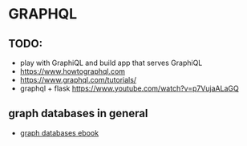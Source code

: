 # GRAPHQL

## TODO:
- play with GraphiQL and build app that serves GraphiQL
- https://www.howtographql.com
- https://www.graphql.com/tutorials/
- graphql + flask <https://www.youtube.com/watch?v=p7VujaALaGQ>


## graph databases in general
- [graph databases ebook](https://drive.google.com/file/d/1FRHR5npRFkDiX7ElOa_l8TMsqertkw6p/view?usp=sharing)